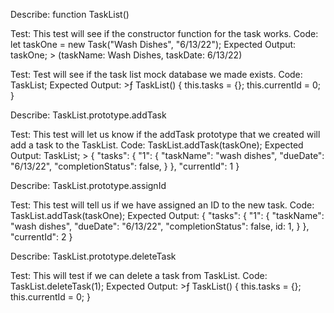 Describe: function TaskList()

Test: This test will see if the constructor function for the task works.
Code: let taskOne = new Task("Wash Dishes", "6/13/22");
Expected Output: taskOne; > (taskName: Wash Dishes, taskDate: 6/13/22)

Test: Test will see if the task list mock database we made exists. 
Code: TaskList;
Expected Output: >ƒ TaskList() {
  this.tasks = {};
  this.currentId = 0;
}

Describe: TaskList.prototype.addTask

Test: This test will let us know if the addTask prototype that we created will add a task to the TaskList.
Code: TaskList.addTask(taskOne);
Expected Output: TaskList; > 
{
  "tasks": {
    "1": {
      "taskName": "wash dishes",
      "dueDate": "6/13/22",
      "completionStatus": false,
    }
  },
  "currentId": 1
}

Describe: TaskList.prototype.assignId

Test: This test will tell us if we have assigned an ID to the new task. 
Code: TaskList.addTask(taskOne);
Expected Output: 
{
  "tasks": {
    "1": {
      "taskName": "wash dishes",
      "dueDate": "6/13/22",
      "completionStatus": false,
      id: 1,
    }
  },
  "currentId": 2
}

Describe: TaskList.prototype.deleteTask

Test: This will test if we can delete a task from TaskList.
Code: TaskList.deleteTask(1);
Expected Output: >ƒ TaskList() {
  this.tasks = {};
  this.currentId = 0;
}
